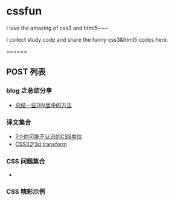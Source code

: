 cssfun
======

I love the amazing of css3 and html5~~~

I collect study code and share the funny css3&html5 codes here.

======
## POST 列表

### blog 之总结分享
- [总结一些DIV居中的方法](https://github.com/simaQ/cssfun/issues/3)

### 译文集合
- [7个你可能不认识的CSS单位](https://github.com/simaQ/cssfun/issues/1)
- [CSS3之3d transform](https://github.com/simaQ/cssfun/issues/2)

### CSS 问题集合
- 

### CSS 精彩示例

